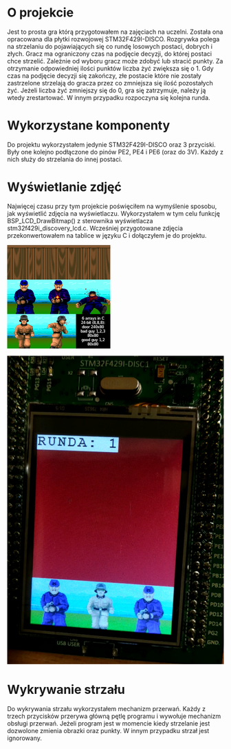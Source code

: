 # O projekcie
Jest to prosta gra którą przygotowałem na zajęciach na uczelni. Została ona opracowana dla płytki rozwojowej STM32F429I-DISCO. Rozgrywka polega na strzelaniu do pojawiających się co rundę losowych postaci, dobrych i złych. Gracz ma ograniczony czas na podjęcie decyzji, do której postaci chce strzelić. Zależnie od wyboru gracz może zdobyć lub stracić punkty. Za otrzymanie odpowiedniej ilości punktów liczba żyć zwiększa się o 1. Gdy czas na podjęcie decyzji się zakończy, złe postacie które nie zostały zastrzelone strzelają do gracza przez co zmniejsza się ilość pozostałych żyć. Jeżeli liczba żyć zmniejszy się do 0, gra się zatrzymuje, należy ją wtedy zrestartować. W innym przypadku rozpoczyna się kolejna runda.
# Wykorzystane komponenty
Do projektu wykorzystałem jedynie  STM32F429I-DISCO oraz 3 przyciski. Były one kolejno podłączone do pinów PE2, PE4 i PE6 (oraz do 3V).  Każdy z nich służy do strzelania do innej postaci. 
# Wyświetlanie zdjęć
Najwięcej czasu przy tym projekcie poświęciłem na wymyślenie sposobu, jak wyświetlić zdjęcia na wyświetlaczu. Wykorzystałem w tym celu funkcję BSP_LCD_DrawBitmap() z sterownika wyświetlacza stm32f429i_discovery_lcd.c. Wcześniej przygotowane zdjęcia przekonwertowałem na tablice w języku C i dołączyłem je do projektu.

![All images](all_images.bmp)

![Display test](display_test.png)

# Wykrywanie strzału 
Do wykrywania strzału wykorzystałem mechanizm przerwań. Każdy z trzech przycisków przerywa główną pętlę programu i wywołuje mechanizm obsługi przerwań. Jeżeli program jest w momencie kiedy strzelanie jest dozwolone zmienia obrazki oraz punkty. W innym przypadku strzał jest ignorowany.
